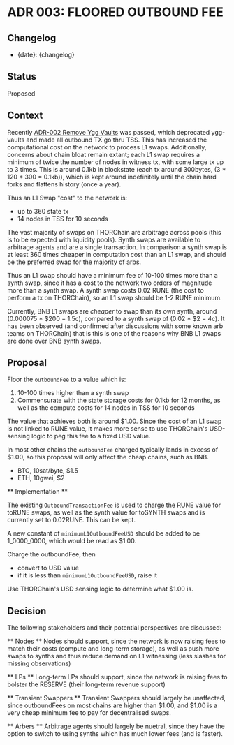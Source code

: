 # ADR 003: FLOORED OUTBOUND FEE

## Changelog

- {date}: {changelog}

## Status

Proposed

## Context

Recently [ADR-002 Remove Ygg Vaults](https://gitlab.com/thorchain/thornode/-/blob/develop/docs/architecture/adr-002-removeyggvaults.md) was passed, which deprecated ygg-vaults and made all outbound TX go thru TSS. This has increased the computational cost on the network to process L1 swaps. Additionally, concerns about chain bloat remain extant; each L1 swap requires a minimum of twice the number of nodes in witness tx, with some large tx up to 3 times. This is around 0.1kb in blockstate (each tx around 300bytes, (3 \* 120 \* 300 = 0.1kb)), which is kept around indefinitely until the chain hard forks and flattens history (once a year).

Thus an L1 Swap "cost" to the network is:

- up to 360 state tx
- 14 nodes in TSS for 10 seconds

The vast majority of swaps on THORChain are arbitrage across pools (this is to be expected with liquidity pools). Synth swaps are available to arbitrage agents and are a single transaction. In comparison a synth swap is at least 360 times cheaper in computation cost than an L1 swap, and should be the preferred swap for the majority of arbs.

Thus an L1 swap should have a minimum fee of 10-100 times more than a synth swap, since it has a cost to the network two orders of magnitude more than a synth swap. A synth swap costs 0.02 RUNE (the cost to perform a tx on THORChain), so an L1 swap should be 1-2 RUNE minimum.

Currently, BNB L1 swaps are _cheaper_ to swap than its own synth, around (0.000075 \* $200 = 1.5c), compared to a synth swap of (0.02 \* $2 = 4c). It has been observed (and confirmed after discussions with some known arb teams on THORChain) that is this is one of the reasons why BNB L1 swaps are done over BNB synth swaps.

## Proposal

Floor the `outboundFee` to a value which is:

1. 10-100 times higher than a synth swap
2. Commensurate with the state storage costs for 0.1kb for 12 months, as well as the compute costs for 14 nodes in TSS for 10 seconds

The value that achieves both is around $1.00. Since the cost of an L1 swap is not linked to RUNE value, it makes more sense to use THORChain's USD-sensing logic to peg this fee to a fixed USD value.

In most other chains the `outboundFee` charged typically lands in excess of $1.00, so this proposal will only affect the cheap chains, such as BNB.

- BTC, 10sat/byte, $1.5
- ETH, 10gwei, $2

** Implementation **

The existing `OutboundTransactionFee` is used to charge the RUNE value for toRUNE swaps, as well as the synth value for toSYNTH swaps and is currently set to 0.02RUNE. This can be kept.

A new constant of `minimumL1OutboundFeeUSD` should be added to be 1_0000_0000, which would be read as $1.00.

Charge the outboundFee, then

- convert to USD value
- if it is less than `minimumL1OutboundFeeUSD`, raise it

Use THORChain's USD sensing logic to determine what $1.00 is.

## Decision

The following stakeholders and their potential perspectives are discussed:

** Nodes **
Nodes should support, since the network is now raising fees to match their costs (compute and long-term storage), as well as push more swaps to synths and thus reduce demand on L1 witnessing (less slashes for missing observations)

** LPs **
Long-term LPs should support, since the network is raising fees to bolster the RESERVE (their long-term revenue support)

** Transient Swappers **
Transient Swappers should largely be unaffected, since outboundFees on most chains are higher than $1.00, and $1.00 is a very cheap minimum fee to pay for decentralised swaps.

** Arbers **
Arbitrage agents should largely be nuetral, since they have the option to switch to using synths which has much lower fees (and is faster).
